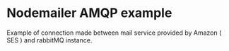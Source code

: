 # Nodemailer AMQP example

Example of connection made between mail service provided by Amazon ( SES ) and rabbitMQ instance.
